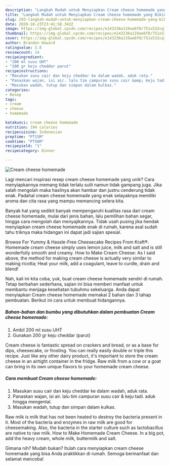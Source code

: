 ```yaml
---
description: "Langkah Mudah untuk Menyiapkan Cream cheese homemade yang Bikin Ngiler"
title: "Langkah Mudah untuk Menyiapkan Cream cheese homemade yang Bikin Ngiler"
slug: 293-langkah-mudah-untuk-menyiapkan-cream-cheese-homemade-yang-bikin-ngiler
date: 2020-10-23T23:41:58.342Z
image: https://img-global.cpcdn.com/recipes/e143236a119ae6f0/751x532cq70/cream-cheese-homemade-foto-resep-utama.jpg
thumbnail: https://img-global.cpcdn.com/recipes/e143236a119ae6f0/751x532cq70/cream-cheese-homemade-foto-resep-utama.jpg
cover: https://img-global.cpcdn.com/recipes/e143236a119ae6f0/751x532cq70/cream-cheese-homemade-foto-resep-utama.jpg
author: Brandon Howard
ratingvalue: 3.8
reviewcount: 14
recipeingredient:
- "200 ml susu UHT"
- "200 gr keju cheddar parut"
recipeinstructions:
- "Masukan susu cair dan keju cheddar ke dalam wadah, aduk rata."
- "Panaskan wajan, isi air. lalu tim campuran susu cair &amp; keju tadi. aduk hingga mengental."
- "Masukan wadah, tutup dan simpan dalam kulkas."
categories:
- Resep
tags:
- cream
- cheese
- homemade

katakunci: cream cheese homemade 
nutrition: 194 calories
recipecuisine: Indonesian
preptime: "PT15M"
cooktime: "PT56M"
recipeyield: "1"
recipecategory: Dinner

---
```



![Cream cheese homemade](https://img-global.cpcdn.com/recipes/e143236a119ae6f0/751x532cq70/cream-cheese-homemade-foto-resep-utama.jpg)

Lagi mencari inspirasi resep cream cheese homemade yang unik? Cara menyiapkannya memang tidak terlalu sulit namun tidak gampang juga. Jika salah mengolah maka hasilnya akan hambar dan justru cenderung tidak enak. Padahal cream cheese homemade yang enak selayaknya memiliki aroma dan cita rasa yang mampu memancing selera kita.

Banyak hal yang sedikit banyak mempengaruhi kualitas rasa dari cream cheese homemade, mulai dari jenis bahan, lalu pemilihan bahan segar, hingga cara mengolah dan menyajikannya. Tidak usah pusing jika hendak menyiapkan cream cheese homemade enak di rumah, karena asal sudah tahu triknya maka hidangan ini dapat jadi sajian spesial.

Browse For Yummy &amp; Hassle-Free Cheesecake Recipes From Kraft®. Homemade cream cheese simply uses lemon juice, milk and salt and is still wonderfully smooth and creamy. How to Make Cream Cheese: As I said above, the method for making cream cheese is actually very similar to making ricotta; Heat your milk, add a coagulant, leave to curdle, drain and blend!


Nah, kali ini kita coba, yuk, buat cream cheese homemade sendiri di rumah. Tetap berbahan sederhana, sajian ini bisa memberi manfaat untuk membantu menjaga kesehatan tubuhmu sekeluarga. Anda dapat menyiapkan Cream cheese homemade memakai 2 bahan dan 3 tahap pembuatan. Berikut ini cara untuk membuat hidangannya.

<!--inarticleads1-->

##### Bahan-bahan dan bumbu yang dibutuhkan dalam pembuatan Cream cheese homemade:

1. Ambil 200 ml susu UHT
1. Gunakan 200 gr keju cheddar (parut)


Cream cheese is fantastic spread on crackers and bread, or as a base for dips, cheesecake, or frosting. You can really easily double or triple this recipe. Just like any other dairy product, it&#39;s important to store the cream cheese in an airtight container in the fridge. Raw milk from a cow or a goat can bring in its own unique flavors to your homemade cream cheese. 

<!--inarticleads2-->

##### Cara membuat Cream cheese homemade:

1. Masukan susu cair dan keju cheddar ke dalam wadah, aduk rata.
1. Panaskan wajan, isi air. lalu tim campuran susu cair &amp; keju tadi. aduk hingga mengental.
1. Masukan wadah, tutup dan simpan dalam kulkas.


Raw milk is milk that has not been heated to destroy the bacteria present in it. Most of the bacteria and enzymes in raw milk are good for cheesemaking. Also, the bacteria in the starter culture such as lactobacillus are native to raw milk. How to Make Homemade Cream Cheese. In a big pot, add the heavy cream, whole milk, buttermilk and salt. 

Gimana nih? Mudah bukan? Itulah cara menyiapkan cream cheese homemade yang bisa Anda praktikkan di rumah. Semoga bermanfaat dan selamat mencoba!
